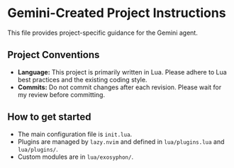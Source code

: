 # Gemini-Created Project Instructions

This file provides project-specific guidance for the Gemini agent.

## Project Conventions

*   **Language:** This project is primarily written in Lua. Please adhere to Lua best practices and the existing coding style.
*   **Commits:** Do not commit changes after each revision. Please wait for my review before committing.

## How to get started

*   The main configuration file is `init.lua`.
*   Plugins are managed by `lazy.nvim` and defined in `lua/plugins.lua` and `lua/plugins/`.
*   Custom modules are in `lua/exosyphon/`.
